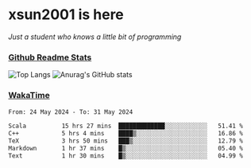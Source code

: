 # xsun2001 is here

*Just a student who knows a little bit of programming*

### [Github Readme Stats](https://github.com/anuraghazra/github-readme-stats)

![Top Langs](https://github-readme-stats.vercel.app/api/top-langs/?username=xsun2001&layout=compact&theme=radical) ![Anurag's GitHub stats](https://github-readme-stats.vercel.app/api?username=xsun2001&show_icons=true&theme=radical)

### [WakaTime](https://wakatime.com)

<!--START_SECTION:waka-->

```txt
From: 24 May 2024 - To: 31 May 2024

Scala          15 hrs 27 mins  █████████████░░░░░░░░░░░░   51.41 %
C++            5 hrs 4 mins    ████▒░░░░░░░░░░░░░░░░░░░░   16.86 %
TeX            3 hrs 50 mins   ███▒░░░░░░░░░░░░░░░░░░░░░   12.79 %
Markdown       1 hr 37 mins    █▒░░░░░░░░░░░░░░░░░░░░░░░   05.40 %
Text           1 hr 30 mins    █▒░░░░░░░░░░░░░░░░░░░░░░░   04.99 %
```

<!--END_SECTION:waka-->
